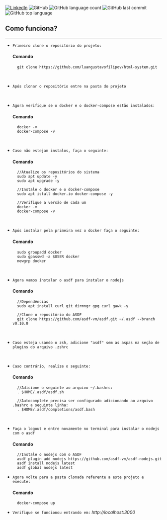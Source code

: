 [![LinkedIn](https://img.shields.io/badge/LinkedIn-0077B5?style=for-the-badge&logo=linkedin&logoColor=white)](https://www.linkedin.com/in/luan-gustavo-altruda-filipov-04360419a/)
![GitHub](https://img.shields.io/github/license/luangustavofilipov/html-system) ![GitHub language count](https://img.shields.io/github/languages/count/luangustavofilipov/html-system) ![GitHub last commit](https://img.shields.io/github/last-commit/luangustavofilipov/html-system) ![GitHub top language](https://img.shields.io/github/languages/top/luangustavofilipov/html-system)
</br>

## Como funciona?

<hr>

* `Primeiro clone o repositório do projeto:`
  #### Comando
        git clone https://github.com/luangustavofilipov/html-system.git
  
<br>

* `Após clonar o repositório entre na pasta do projeto`

<br>

* `Agora verifique se o docker e o docker-compose estão instalados:`
    #### Comando
        docker -v
        docker-compose -v
    
<br>

* `Caso não estejam instalos, faça o seguinte:`
    #### Comando

        //Atualize os repositórios do sistema
        sudo apt update -y
        sudo apt upgrade -y

        //Instale o docker e o docker-compose
        sudo apt istall docker.io docker-compose -y
        
        //Verifique a versão de cada um
        docker -v
        docker-compose -v
<br>

* `Após instalar pela primeira vez o docker faça o seguinte:`
    #### Comando
        sudo groupadd docker
        sudo gpasswd -a $USER docker
        newgrp docker

<br>

* `Agora vamos instalar o asdf para instalar o nodejs`
    #### Comando
        //Dependências
    	sudo apt install curl git dirmngr gpg curl gawk -y

        //Clone o repositório do ASDF
        git clone https://github.com/asdf-vm/asdf.git ~/.asdf --branch v0.10.0
 
 <br>

 * `Caso esteja usando o zsh, adicione "asdf" sem as aspas na seção de plugins do arquivo .zshrc`
  
<br>

* `Caso contrário, realize o seguinte:`
    #### Comando
        //Adicione o seguinte ao arquivo ~/.bashrc:
        . $HOME/.asdf/asdf.sh

        //Autocomplete precisa ser configurado adicionando ao arquivo .bashrc a seguinte linha:
        . $HOME/.asdf/completions/asdf.bash

<br>

* `Faça o logout e entre novamente no terminal para instalar o nodejs  com o asdf`
    #### Comando
        //Instale o nodejs com o ASDF
        asdf plugin add nodejs https://github.com/asdf-vm/asdf-nodejs.git
        asdf install nodejs latest
        asdf global nodejs latest

* `Agora volte para a pasta clonada referente a este projeto e execute:`
    #### Comando
        docker-compose up

* `Verifique se funcionou entrando em:` <i>http://localhost:3000</i>